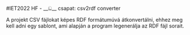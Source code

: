#IET2022 HF - \_\_ඞ__  csapat: csv2rdf converter
 
A projekt CSV fájlokat képes RDF formátumúvá átkonvertálni, ehhez meg kell adni egy sablont, ami alapján a program legenerálja az RDF fájl sorait.
